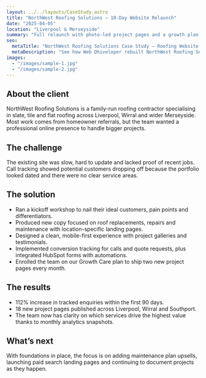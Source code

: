 ```yaml
---
layout: ../../layouts/CaseStudy.astro
title: "NorthWest Roofing Solutions — 10-Day Website Relaunch"
date: "2025-04-05"
location: "Liverpool & Merseyside"
summary: "Full relaunch with photo-led project pages and a growth plan that doubled enquiries in three months."
seo:
  metaTitle: "NorthWest Roofing Solutions Case Study — Roofing Website & Lead Gen"
  metaDescription: "See how Web Dhiveloper rebuilt NorthWest Roofing Solutions in 10 days and delivered a 112% uplift in web enquiries."
images:
  - "/images/sample-1.jpg"
  - "/images/sample-2.jpg"
---
```


## About the client
NorthWest Roofing Solutions is a family-run roofing contractor specialising in slate, tile and flat roofing across Liverpool, Wirral and wider Merseyside. Most work comes from homeowner referrals, but the team wanted a professional online presence to handle bigger projects.

## The challenge
The existing site was slow, hard to update and lacked proof of recent jobs. Call tracking showed potential customers dropping off because the portfolio looked dated and there were no clear service areas.

## The solution
- Ran a kickoff workshop to nail their ideal customers, pain points and differentiators.
- Produced new copy focused on roof replacements, repairs and maintenance with location-specific landing pages.
- Designed a clean, mobile-first experience with project galleries and testimonials.
- Implemented conversion tracking for calls and quote requests, plus integrated HubSpot forms with automations.
- Enrolled the team on our Growth Care plan to ship two new project pages every month.

## The results
- 112% increase in tracked enquiries within the first 90 days.
- 18 new project pages published across Liverpool, Wirral and Southport.
- The team now has clarity on which services drive the highest value thanks to monthly analytics snapshots.

## What’s next
With foundations in place, the focus is on adding maintenance plan upsells, launching paid search landing pages and continuing to document projects as they happen.

